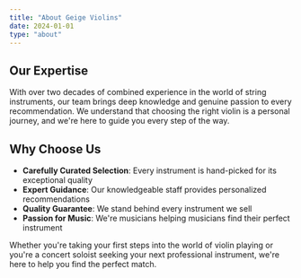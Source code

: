 ```yaml
---
title: "About Geige Violins"
date: 2024-01-01
type: "about"
---
```




## Our Expertise

With over two decades of combined experience in the world of string instruments, our team brings deep knowledge and genuine passion to every recommendation. We understand that choosing the right violin is a personal journey, and we're here to guide you every step of the way.

## Why Choose Us

- **Carefully Curated Selection**: Every instrument is hand-picked for its exceptional quality
- **Expert Guidance**: Our knowledgeable staff provides personalized recommendations
- **Quality Guarantee**: We stand behind every instrument we sell
- **Passion for Music**: We're musicians helping musicians find their perfect instrument

Whether you're taking your first steps into the world of violin playing or you're a concert soloist seeking your next professional instrument, we're here to help you find the perfect match.
